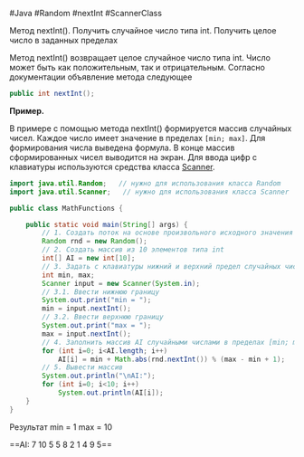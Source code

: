 #Java #Random #nextInt #ScannerClass 

Метод nextInt(). Получить случайное число типа int. Получить целое число в заданных пределах

Метод nextInt() возвращает целое случайное число типа int. Число может быть как положительным, так и отрицательным. Согласно документации объявление метода следующее
```java
public int nextInt();
```
**Пример.**

В примере с помощью метода nextInt() формируется массив случайных чисел. Каждое число имеет значение в пределах `[min; max]`. Для формирования числа выведена формула. В конце массив сформированных чисел выводится на экран. Для ввода цифр с клавиатуры используются средства класса [Scanner](ScannerClass).
```java
import java.util.Random;   // нужно для использования класса Random
import java.util.Scanner;   // нужно для использования класса Scanner

public class MathFunctions {

	public static void main(String[] args) {
	    // 1. Создать поток на основе произвольного исходного значения
	    Random rnd = new Random();
	    // 2. Создать массив из 10 элементов типа int
	    int[] AI = new int[10];
	    // 3. Задать с клавиатуры нижний и верхний предел случайных чисел
	    int min, max;
	    Scanner input = new Scanner(System.in);
	    // 3.1. Ввести нижнюю границу
	    System.out.print("min = ");
	    min = input.nextInt();
	    // 3.2. Ввести верхнюю границу
	    System.out.print("max = ");
	    max = input.nextInt();
	    // 4. Заполнить массив AI случайными числами в пределах [min; max]
	    for (int i=0; i<AI.length; i++)
		    AI[i] = min + Math.abs(rnd.nextInt()) % (max - min + 1);
	    // 5. Вывести массив
	    System.out.println("\nAI:");
	    for (int i=0; i<10; i++)
		    System.out.println(AI[i]);
	}
}
```
Результат
min = 1
max = 10

==AI:
7
10
5
5
8
2
1
4
9
5==
